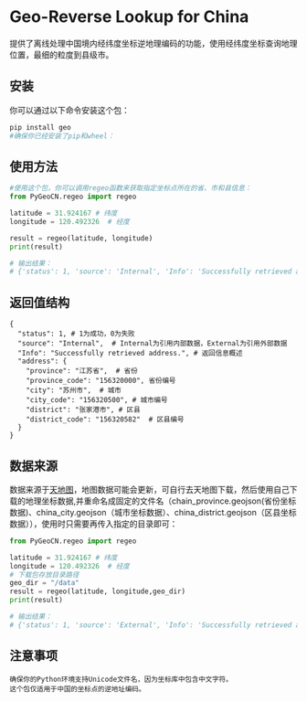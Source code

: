# Geo-Reverse Lookup for China

提供了离线处理中国境内经纬度坐标逆地理编码的功能，使用经纬度坐标查询地理位置，最细的粒度到县级市。

## 安装

你可以通过以下命令安装这个包：

```bash
pip install geo
#确保你已经安装了pip和wheel：
```

## 使用方法

```python
#使用这个包，你可以调用regeo函数来获取指定坐标点所在的省、市和县信息：
from PyGeoCN.regeo import regeo

latitude = 31.924167 # 纬度
longitude = 120.492326  # 经度

result = regeo(latitude, longitude)
print(result)

# 输出结果：
# {'status': 1, 'source': 'Internal', 'Info': 'Successfully retrieved address.', 'address': {'province': '江苏省', 'province_code': '156320000', 'city': '苏州市', 'city_code': '156320500', 'district': '张家港市', 'district_code': '156320582'}}
```

## 返回值结构

```
{
  "status": 1, # 1为成功，0为失败
  "source": "Internal",  # Internal为引用内部数据，External为引用外部数据
  "Info": "Successfully retrieved address.", # 返回信息概述
  "address": {
    "province": "江苏省",  # 省份
    "province_code": "156320000", 省份编号
    "city": "苏州市",  # 城市
    "city_code": "156320500", # 城市编号
    "district": "张家港市", # 区县
    "district_code": "156320582"  # 区县编号
  }
}
```

## 数据来源

数据来源于[天地图](https://https://cloudcenter.tianditu.gov.cn/administrativeDivision/)，地图数据可能会更新，可自行去天地图下载，然后使用自己下载的地理坐标数据,并重命名成固定的文件名（chain_province.geojson(省份坐标数据)、china_city.geojson（城市坐标数据）、china_district.geojson（区县坐标数据）），使用时只需要再传入指定的目录即可：

```python
from PyGeoCN.regeo import regeo

latitude = 31.924167 # 纬度
longitude = 120.492326  # 经度
# 下载包存放目录路径
geo_dir = "/data"
result = regeo(latitude, longitude,geo_dir)
print(result)

# 输出结果：
# {'status': 1, 'source': 'External', 'Info': 'Successfully retrieved address.', 'address': {'province': '江苏省', 'province_code': '156320000', 'city': '苏州市', 'city_code': '156320500', 'district': '张家港市', 'district_code': '156320582'}}
```

## 注意事项

```
确保你的Python环境支持Unicode文件名，因为坐标库中包含中文字符。
这个包仅适用于中国的坐标点的逆地址编码。
```
